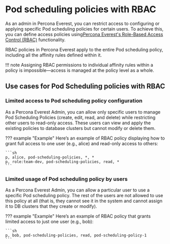 # Pod scheduling policies with RBAC

As an admin in Percona Everest, you can restrict access to configuring or applying specific Pod scheduling policies for certain users. To achieve this, you can define access policies using[Percona Everest's Role-Based Access Control (RBAC)](../administer/rbac.md) functionality.

RBAC policies in Percona Everest apply to the entire Pod scheduling policy, including all the affinity rules defined within it. 


!!! note
    Assigning RBAC permissions to individual affinity rules within a policy is impossible—access is managed at the policy level as a whole.


## Use cases for Pod Scheduling policies with RBAC

### Limited access to Pod scheduling policy configuration
As a Percona Everest Admin, you can allow only specific users to manage Pod Scheduling Policies (create, edit, read, and delete) while restricting other users to read-only access. These users can view and apply the existing policies to database clusters but cannot modify or delete them.

??? example "Example"
    Here’s an example of RBAC policy displaying how to grant full access to one user (e.g., alice) and read-only access to others:

    ```sh
    p, alice, pod-scheduling-policies, *, *
    p, role:team-dev, pod-scheduling-policies, read, *
    ```



### Limited usage of Pod scheduling policy by users

As a Percona Everest Admin, you can allow a particular user to use a specific Pod scheduling policy. The rest of the users are not allowed to use this policy at all (that is, they cannot see it in the system and cannot assign it to DB clusters that they create or modify).

??? example "Example"
    Here’s an example of RBAC policy that grants limited access to just one user (e.g., bob):

    ```sh
    p, bob, pod-scheduling-policies, read, pod-scheduling-policy-1
    ```






